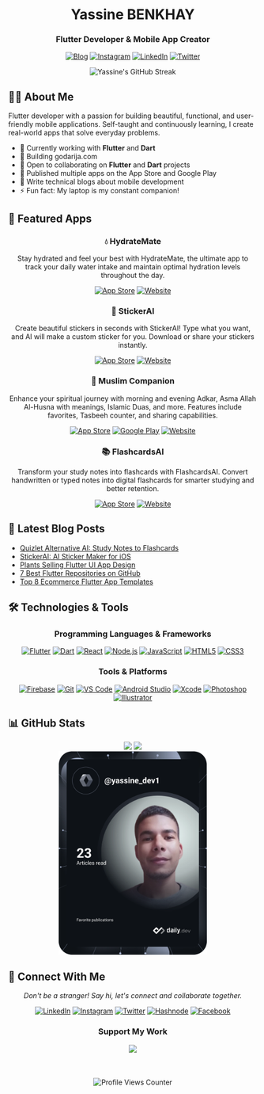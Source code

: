 <div align="center">
  
  # Yassine BENKHAY
  
  ### Flutter Developer & Mobile App Creator
  
  [![Blog](https://img.shields.io/badge/Blog-yassinebenkhay.com-0A66C2?style=for-the-badge&logo=hashnode&logoColor=white)](https://yassinebenkhay.com)
  [![Instagram](https://img.shields.io/badge/Instagram-Yassine_Benkhay-E4405F?style=for-the-badge&logo=instagram&logoColor=white)](https://www.instagram.com/yassinebennkhay/)
  [![LinkedIn](https://img.shields.io/badge/LinkedIn-Yassine_Benkhay-0A66C2?style=for-the-badge&logo=linkedin&logoColor=white)](https://www.linkedin.com/in/yassine-benkhay-0b73411b4)
  [![Twitter](https://img.shields.io/badge/Twitter-Yassine_Bennkhay-1DA1F2?style=for-the-badge&logo=twitter&logoColor=white)](https://x.com/yassinebenkhay)
  
  <img src="https://github-readme-streak-stats.herokuapp.com/?user=yassine-bennkhay&theme=tokyonight" alt="Yassine's GitHub Streak" />
</div>

## 👨‍💻 About Me

Flutter developer with a passion for building beautiful, functional, and user-friendly mobile applications. Self-taught and continuously learning, I create real-world apps that solve everyday problems.

- 🔭 Currently working with **Flutter** and **Dart**
- 🌱 Building godarija.com
- 👯 Open to collaborating on **Flutter** and **Dart** projects
- 📱 Published multiple apps on the App Store and Google Play
- 📝 Write technical blogs about mobile development
- ⚡ Fun fact: My laptop is my constant companion!

## 📱 Featured Apps

<div align="center">

### 💧 HydrateMate

<p>Stay hydrated and feel your best with HydrateMate, the ultimate app to track your daily water intake and maintain optimal hydration levels throughout the day.</p>

<a href="https://apps.apple.com/us/app/hydratemate-water-reminder/id6698897670" target="_blank"><img alt="App Store" src="https://img.shields.io/badge/Download_on_the-App_Store-black.svg?style=for-the-badge&logo=apple&logoColor=white" /></a>
<a href="https://hydratemate.yassinebenkhay.com" target="_blank"><img alt="Website" src="https://img.shields.io/badge/Visit-Website-blue.svg?style=for-the-badge&logo=safari&logoColor=white" /></a>

### 🎨 StickerAI

<p>Create beautiful stickers in seconds with StickerAI! Type what you want, and AI will make a custom sticker for you. Download or share your stickers instantly.</p>

<a href="https://apps.apple.com/us/app/stickerai-ai-sticker-maker/id6736551965" target="_blank"><img alt="App Store" src="https://img.shields.io/badge/Download_on_the-App_Store-black.svg?style=for-the-badge&logo=apple&logoColor=white" /></a>
<a href="https://stickerai.yassinebenkhay.com" target="_blank"><img alt="Website" src="https://img.shields.io/badge/Visit-Website-blue.svg?style=for-the-badge&logo=safari&logoColor=white" /></a>

### 🕌 Muslim Companion

<p>Enhance your spiritual journey with morning and evening Adkar, Asma Allah Al-Husna with meanings, Islamic Duas, and more. Features include favorites, Tasbeeh counter, and sharing capabilities.</p>

<a href="https://apps.apple.com/us/app/%D8%B1%D9%81%D9%8A%D9%82-%D8%A7%D9%84%D9%85%D8%B3%D9%84%D9%85-%D8%A3%D8%AF%D8%B9%D9%8A%D8%A9-%D9%88%D8%A3%D8%B0%D9%83%D8%A7%D8%B1/id6737455413" target="_blank"><img alt="App Store" src="https://img.shields.io/badge/Download_on_the-App_Store-black.svg?style=for-the-badge&logo=apple&logoColor=white" /></a>
<a href="https://play.google.com/store/apps/details?id=com.yassinebenkhay.muslimcompanion" target="_blank"><img alt="Google Play" src="https://img.shields.io/badge/Get_it_on-Google_Play-green.svg?style=for-the-badge&logo=google-play&logoColor=white" /></a>
<a href="https://muslimcompanion.yassinebenkhay.com" target="_blank"><img alt="Website" src="https://img.shields.io/badge/Visit-Website-blue.svg?style=for-the-badge&logo=safari&logoColor=white" /></a>

### 📚 FlashcardsAI

<p>Transform your study notes into flashcards with FlashcardsAI. Convert handwritten or typed notes into digital flashcards for smarter studying and better retention.</p>

<a href="https://apps.apple.com/us/app/flashcards-ai-easy-flashcards/id6738055670" target="_blank"><img alt="App Store" src="https://img.shields.io/badge/Download_on_the-App_Store-black.svg?style=for-the-badge&logo=apple&logoColor=white" /></a>
<a href="https://flashcardsai.yassinebenkhay.com/" target="_blank"><img alt="Website" src="https://img.shields.io/badge/Visit-Website-blue.svg?style=for-the-badge&logo=safari&logoColor=white" /></a>

</div>

## 📕 Latest Blog Posts

<!-- BLOG-POST-LIST:START -->
- [Quizlet Alternative AI: Study Notes to Flashcards](https://yassinebenkhay.com/quizlet-alternative-ai/?utm_source=rss&utm_medium=rss&utm_campaign=quizlet-alternative-ai)
- [StickerAI: AI Sticker Maker for iOS](https://yassinebenkhay.com/ai-sticker-maker-for-ios/?utm_source=rss&utm_medium=rss&utm_campaign=ai-sticker-maker-for-ios)
- [Plants Selling Flutter UI App Design](https://yassinebenkhay.com/plants-selling-flutter-ui-app-design/?utm_source=rss&utm_medium=rss&utm_campaign=plants-selling-flutter-ui-app-design)
- [7 Best Flutter Repositories on GitHub](https://yassinebenkhay.com/7-best-flutter-repositories-on-github/?utm_source=rss&utm_medium=rss&utm_campaign=7-best-flutter-repositories-on-github)
- [Top 8 Ecommerce Flutter App Templates](https://yassinebenkhay.com/top-8-ecommerce-flutter-app-templates/?utm_source=rss&utm_medium=rss&utm_campaign=top-8-ecommerce-flutter-app-templates)
<!-- BLOG-POST-LIST:END -->

## 🛠️ Technologies & Tools

<div align="center">

### Programming Languages & Frameworks
[![Flutter](https://img.shields.io/badge/Flutter-02569B?style=for-the-badge&logo=flutter&logoColor=white)](https://flutter.dev/)
[![Dart](https://img.shields.io/badge/Dart-0175C2?style=for-the-badge&logo=dart&logoColor=white)](https://dart.dev/)
[![React](https://img.shields.io/badge/React-20232A?style=for-the-badge&logo=react&logoColor=61DAFB)](https://reactjs.org/)
[![Node.js](https://img.shields.io/badge/Node.js-339933?style=for-the-badge&logo=nodedotjs&logoColor=white)](https://nodejs.org/)
[![JavaScript](https://img.shields.io/badge/JavaScript-F7DF1E?style=for-the-badge&logo=javascript&logoColor=black)](https://developer.mozilla.org/en-US/docs/Web/JavaScript)
[![HTML5](https://img.shields.io/badge/HTML5-E34F26?style=for-the-badge&logo=html5&logoColor=white)](https://developer.mozilla.org/en-US/docs/Web/HTML)
[![CSS3](https://img.shields.io/badge/CSS3-1572B6?style=for-the-badge&logo=css3&logoColor=white)](https://developer.mozilla.org/en-US/docs/Web/CSS)

### Tools & Platforms
[![Firebase](https://img.shields.io/badge/Firebase-FFCA28?style=for-the-badge&logo=firebase&logoColor=black)](https://firebase.google.com/)
[![Git](https://img.shields.io/badge/Git-F05032?style=for-the-badge&logo=git&logoColor=white)](https://git-scm.com/)
[![VS Code](https://img.shields.io/badge/VS_Code-007ACC?style=for-the-badge&logo=visual-studio-code&logoColor=white)](https://code.visualstudio.com/)
[![Android Studio](https://img.shields.io/badge/Android_Studio-3DDC84?style=for-the-badge&logo=android-studio&logoColor=white)](https://developer.android.com/studio)
[![Xcode](https://img.shields.io/badge/Xcode-147EFB?style=for-the-badge&logo=xcode&logoColor=white)](https://developer.apple.com/xcode/)
[![Photoshop](https://img.shields.io/badge/Photoshop-31A8FF?style=for-the-badge&logo=adobe-photoshop&logoColor=black)](https://www.adobe.com/products/photoshop.html)
[![Illustrator](https://img.shields.io/badge/Illustrator-FF9A00?style=for-the-badge&logo=adobe-illustrator&logoColor=black)](https://www.adobe.com/products/illustrator.html)

</div>

## 📊 GitHub Stats

<div align="center">
  <img height="180em" src="https://github-readme-stats.vercel.app/api?username=yassine-bennkhay&show_icons=true&theme=tokyonight&include_all_commits=true&count_private=true"/>
  <img height="180em" src="https://github-readme-stats.vercel.app/api/top-langs/?username=yassine-bennkhay&layout=compact&langs_count=7&theme=tokyonight"/>
</div>

<div align="center">
  <a href="https://app.daily.dev/yassine_dev1"><img src="https://github.com/yassine-bennkhay/yassine-bennkhay/blob/main/devcard.svg" width="300" alt="Yassine BENNKHAY's Dev Card"/></a>
</div>

## 🤝 Connect With Me

<div align="center">
  <p><i>Don't be a stranger! Say hi, let's connect and collaborate together.</i></p>
  
  <a href="https://www.linkedin.com/in/yassine-bennkhay-0b73411b4/"><img src="https://img.shields.io/badge/LinkedIn-0077B5?style=for-the-badge&logo=linkedin&logoColor=white" alt="LinkedIn"/></a>
  <a href="https://www.instagram.com/yassine_dev1/"><img src="https://img.shields.io/badge/Instagram-E4405F?style=for-the-badge&logo=instagram&logoColor=white" alt="Instagram"/></a>
  <a href="https://twitter.com/yassine_dev1"><img src="https://img.shields.io/badge/Twitter-1DA1F2?style=for-the-badge&logo=twitter&logoColor=white" alt="Twitter"/></a>
  <a href="https://hashnode.com/@yassine-bennkhay"><img src="https://img.shields.io/badge/Hashnode-2962FF?style=for-the-badge&logo=hashnode&logoColor=white" alt="Hashnode"/></a>
  <a href="https://www.facebook.com/profile.php?id=100006392266503"><img src="https://img.shields.io/badge/Facebook-1877F2?style=for-the-badge&logo=facebook&logoColor=white" alt="Facebook"/></a>
</div>

<div align="center">
  <h3>Support My Work</h3>
  <a href="https://www.buymeacoffee.com/yassinedev"><img src="https://img.buymeacoffee.com/button-api/?text=Buy me a coffee&emoji=☕&slug=yassinedev&button_colour=FFDD00&font_colour=000000&font_family=Poppins&outline_colour=000000&coffee_colour=ffffff" /></a>
  
  <br><br>
  <img src="https://komarev.com/ghpvc/?username=yassine-bennkhay&color=blueviolet&style=for-the-badge&label=PROFILE+VIEWS" alt="Profile Views Counter"/>
</div>
